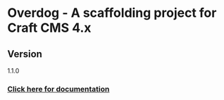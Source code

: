 
# Overdog - A scaffolding project for Craft CMS 4.x

## Version
1.1.0

### [Click here for documentation](https://st.overdog.io/)
